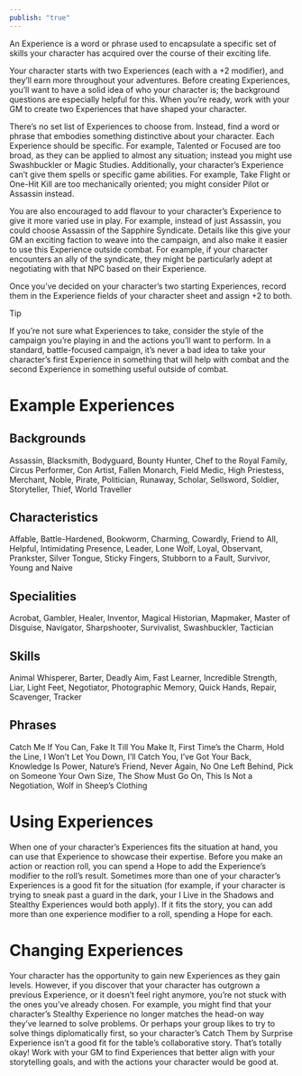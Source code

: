 ```yaml
---
publish: "true"
---
```

An Experience is a word or phrase used to encapsulate a specific set of skills your character has acquired over the course of their exciting life.

Your character starts with two Experiences (each with a +2 modifier), and they’ll earn more throughout your adventures. Before creating Experiences, you’ll want to have a solid idea of who your character is; the background questions are especially helpful for this. When you’re ready, work with your GM to create two Experiences that have shaped your character.

There’s no set list of Experiences to choose from. Instead, find a word or phrase that embodies something distinctive about your character. Each Experience should be specific. For example, Talented or Focused are too broad, as they can be applied to almost any situation; instead you might use Swashbuckler or Magic Studies. Additionally, your character’s Experience can’t give them spells or specific game abilities. For example, Take Flight or One-Hit Kill are too mechanically oriented; you might consider Pilot or Assassin instead.

You are also encouraged to add flavour to your character’s Experience to give it more varied use in play. For example, instead of just Assassin, you could choose Assassin of the Sapphire Syndicate. Details like this give your GM an exciting faction to weave into the campaign, and also make it easier to use this Experience outside combat. For example, if your character encounters an ally of the syndicate, they might be particularly adept at negotiating with that NPC based on their Experience.

Once you’ve decided on your character’s two starting Experiences, record them in the Experience fields of your character sheet and assign +2 to both.

> [!Tip]
> If you’re not sure what Experiences to take, consider the style of the campaign you’re playing in and the actions you’ll want to perform. In a standard, battle-focused campaign, it’s never a bad idea to take your character’s first Experience in something that will help with combat and the second Experience in something useful outside of combat.

# Example Experiences
## Backgrounds
Assassin, Blacksmith, Bodyguard, Bounty Hunter, Chef to the Royal Family, Circus Performer, Con Artist, Fallen Monarch, Field Medic, High Priestess, Merchant, Noble, Pirate, Politician, Runaway, Scholar, Sellsword, Soldier, Storyteller, Thief, World Traveller
## Characteristics
Affable, Battle-Hardened, Bookworm, Charming, Cowardly, Friend to All, Helpful, Intimidating Presence, Leader, Lone Wolf, Loyal, Observant, Prankster, Silver Tongue, Sticky Fingers, Stubborn to a Fault, Survivor, Young and Naive
## Specialities
Acrobat, Gambler, Healer, Inventor, Magical Historian, Mapmaker, Master of Disguise, Navigator, Sharpshooter, Survivalist, Swashbuckler, Tactician
## Skills
Animal Whisperer, Barter, Deadly Aim, Fast Learner, Incredible Strength, Liar, Light Feet, Negotiator, Photographic Memory, Quick Hands, Repair, Scavenger, Tracker
## Phrases
Catch Me If You Can, Fake It Till You Make It, First Time’s the Charm, Hold the Line, I Won’t Let You Down, I’ll Catch You, I’ve Got Your Back, Knowledge Is Power, Nature’s Friend, Never Again, No One Left Behind, Pick on Someone Your Own Size, The Show Must Go On, This Is Not a Negotiation, Wolf in Sheep’s Clothing
# Using Experiences
When one of your character’s Experiences fits the situation at hand, you can use that Experience to showcase their expertise. Before you make an action or reaction roll, you can spend a Hope to add the Experience’s modifier to the roll’s result. Sometimes more than one of your character’s Experiences is a good fit for the situation (for example, if your character is trying to sneak past a guard in the dark, your I Live in the Shadows and Stealthy Experiences would both apply). If it fits the story, you can add more than one experience modifier to a roll, spending a Hope for each.

# Changing Experiences
Your character has the opportunity to gain new Experiences as they gain levels. However, if you discover that your character has outgrown a previous Experience, or it doesn’t feel right anymore, you’re not stuck with the ones you’ve already chosen. For example, you might find that your character’s Stealthy Experience no longer matches the head-on way they’ve learned to solve problems. Or perhaps your group likes to try to solve things diplomatically first, so your character’s Catch Them by Surprise Experience isn’t a good fit for the table’s collaborative story. That’s totally okay! Work with your GM to find Experiences that better align with your storytelling goals, and with the actions your character would be good at.
